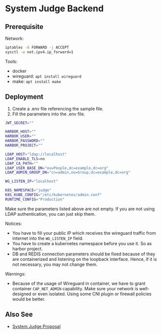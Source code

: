 # System Judge Backend

## Prerequisite

Network:
```sh
iptables -A FORWARD -j ACCEPT
sysctl -w net.ipv4.ip_forward=1
```

Tools:
- docker
- wireguard: `apt install wireguard`
- make: `apt install make`

## Deployment

1. Create a .env file referencing the sample file.
2. Fill the parameters into the .env file.

```sh
JWT_SECRET=""

HARBOR_HOST=""
HARBOR_USER=""
HARBOR_PASSWORD=""
HARBOR_PROJECT=""

LDAP_HOST="ldap://localhost"
LDAP_ENABLE_TLS=no
LDAP_CA_PATH=""
LDAP_USER_BASE_DN="ou=People,dc=example,dc=org"
LDAP_ADMIN_GROUP_DN="cn=admin,ou=Group,dc=example,dc=org"

WG_LISTEN_IP="localhost"

K8S_NAMESPACE="judge"
K8S_KUBE_CONFIG="/etc/kubernetes/admin.conf"
RUNTIME_CONFIG="Production"
```

Make sure the parameters listed above are not empty.
If you are not using LDAP authentication, you can just skip them.

Notices:
- You have to fill your public IP which receives the wireguard traffic from internet into the `WG_LISTEN_IP` field.
- You have to create a kubernetes namespace before you use it. So as harbor project.
- DB and REDIS connection parameters should be fixed because of they are containerized and listening on the loopback interface. Hence, if it is not necessary, you may not change them.

Warnings:
- Because of the usage of Wireguard in container, we have to grant container `CAP_NET_ADMIN` capability. Make sure your network is well-designed or even isolated. Using some CNI plugin or firewall policies would be better.

## Also See

- [System Judge Proposal](https://sandb0x.tw/b/system-judge.md)
